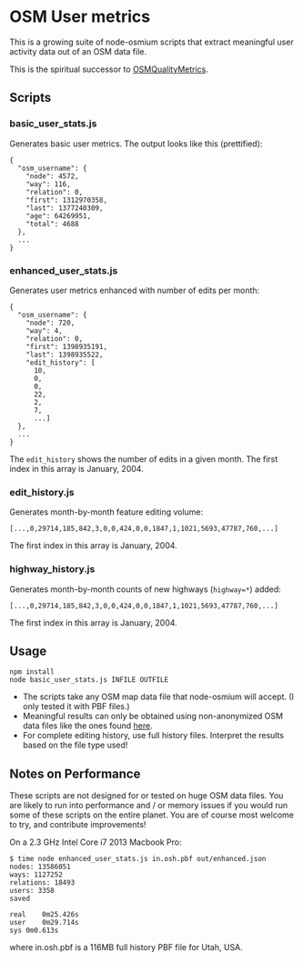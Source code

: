 # OSM User metrics

This is a growing suite of node-osmium scripts that extract meaningful user activity data out of an OSM data file.

This is the spiritual successor to [OSMQualityMetrics](https://github.com/mvexel/OSMQualityMetrics).

## Scripts

### basic_user_stats.js

Generates basic user metrics. The output looks like this (prettified):

```
{
  "osm_username": {
    "node": 4572,
    "way": 116,
    "relation": 0,
    "first": 1312970358,
    "last": 1377240309,
    "age": 64269951,
    "total": 4688
  },
  ...
}
```

### enhanced_user_stats.js

Generates user metrics enhanced with number of edits per month:

```
{
  "osm_username": {
    "node": 720,
    "way": 4,
    "relation": 0,
    "first": 1398935191,
    "last": 1398935522,
    "edit_history": [
      10,
      0,
      0,
      22,
      2,
      7,
      ...]
  },
  ...
}
```

The `edit_history` shows the number of edits in a given month. The first index in this array is January, 2004.

### edit_history.js

Generates month-by-month feature editing volume:

```
[...,0,29714,185,842,3,0,0,424,0,0,1847,1,1021,5693,47787,760,...]
```

The first index in this array is January, 2004.

### highway_history.js

Generates month-by-month counts of new highways (`highway=*`) added:

```
[...,0,29714,185,842,3,0,0,424,0,0,1847,1,1021,5693,47787,760,...]
```

The first index in this array is January, 2004.

## Usage

```
npm install
node basic_user_stats.js INFILE OUTFILE
```

* The scripts take any OSM map data file that node-osmium will accept. (I only tested it with PBF files.)
* Meaningful results can only be obtained using non-anonymized OSM data files like the ones found [here](https://osm-internal.download.geofabrik.de).
* For complete editing history, use full history files. Interpret the results based on the file type used!

## Notes on Performance

These scripts are not designed for or tested on huge OSM data files. You are likely to run into performance and / or memory issues if you would run some of these scripts on the entire planet. You are of course most welcome to try, and contribute improvements!

On a 2.3 GHz Intel Core i7 2013 Macbook Pro:

```
$ time node enhanced_user_stats.js in.osh.pbf out/enhanced.json
nodes: 13586051
ways: 1127252
relations: 18493
users: 3358
saved

real	0m25.426s
user	0m29.714s
sys	0m0.613s
```

where in.osh.pbf is a 116MB full history PBF file for Utah, USA.